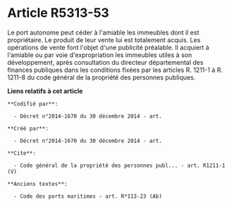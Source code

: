 # Article R5313-53

Le port autonome peut céder à l'amiable les immeubles dont il est propriétaire. Le produit de leur vente lui est totalement
acquis. Les opérations de vente font l'objet d'une publicité préalable. Il acquiert à l'amiable ou par voie d'expropriation
les immeubles utiles à son développement, après consultation du directeur départemental des finances publiques dans les
conditions fixées par les articles R. 1211-1 à R. 1211-8 du code général de la propriété des personnes publiques.

**Liens relatifs à cet article**

	**Codifié par**:

	  - Décret n°2014-1670 du 30 décembre 2014 - art.

	**Créé par**:

	  - Décret n°2014-1670 du 30 décembre 2014 - art.

	**Cite**:

	  - Code général de la propriété des personnes publ... - art. R1211-1 (V)

	**Anciens textes**:

	  - Code des ports maritimes - art. R*113-23 (Ab)
